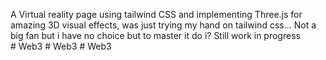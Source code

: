 A Virtual reality page using tailwind CSS and implementing Three.js for amazing 3D visual effects, was just trying my hand on tailwind css... Not a big fan but i have no choice but to master it do i? Still work in progress  
#   W e b 3  
 #   W e b 3  
 #   W e b 3  
 